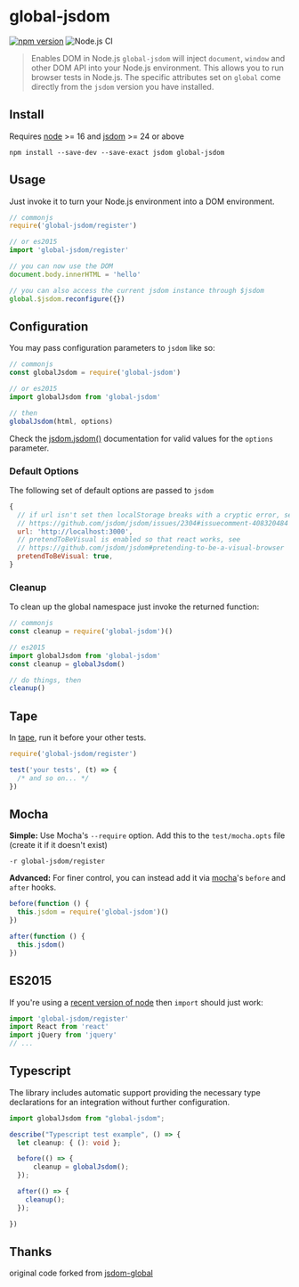 # global-jsdom
[![npm version](http://img.shields.io/npm/v/global-jsdom.svg?style=flat-square)](https://www.npmjs.com/package/global-jsdom)
![Node.js CI](https://github.com/modosc/global-jsdom/workflows/Node.js%20CI/badge.svg?branch=main)

> Enables DOM in Node.js
`global-jsdom` will inject `document`, `window` and other DOM API into your Node.js environment. This allows you to run browser tests in Node.js. The specific attributes set on `global` come directly from the `jsdom` version you have installed.
## Install

Requires [node][] >= 16 and [jsdom][] >= 24 or above

```
npm install --save-dev --save-exact jsdom global-jsdom
```
[node]: https://github.com/nodejs/node
[jsdom]: https://github.com/tmpvar/jsdom

## Usage

Just invoke it to turn your Node.js environment into a DOM environment.

```js
// commonjs
require('global-jsdom/register')

// or es2015
import 'global-jsdom/register'

// you can now use the DOM
document.body.innerHTML = 'hello'

// you can also access the current jsdom instance through $jsdom
global.$jsdom.reconfigure({})
```

## Configuration
You may pass configuration parameters to `jsdom` like so:
```js
// commonjs
const globalJsdom = require('global-jsdom')

// or es2015
import globalJsdom from 'global-jsdom'

// then
globalJsdom(html, options)
```
Check the [jsdom.jsdom()][] documentation for valid values for the `options`
parameter.

### Default Options
The following set of default options are passed to `jsdom`
```js
{
  // if url isn't set then localStorage breaks with a cryptic error, see
  // https://github.com/jsdom/jsdom/issues/2304#issuecomment-408320484
  url: 'http://localhost:3000',
  // pretendToBeVisual is enabled so that react works, see
  // https://github.com/jsdom/jsdom#pretending-to-be-a-visual-browser
  pretendToBeVisual: true,
}
```
### Cleanup
To clean up the global namespace just invoke the returned function:
```js
// commonjs
const cleanup = require('global-jsdom')()

// es2015
import globalJsdom from 'global-jsdom'
const cleanup = globalJsdom()

// do things, then
cleanup()
```

## Tape

In [tape][], run it before your other tests.

```js
require('global-jsdom/register')

test('your tests', (t) => {
  /* and so on... */
})
```

## Mocha

__Simple:__ Use Mocha's `--require` option. Add this to the `test/mocha.opts` file (create it if it doesn't exist)

```
-r global-jsdom/register
```

__Advanced:__ For finer control, you can instead add it via [mocha]'s `before` and `after` hooks.

```js
before(function () {
  this.jsdom = require('global-jsdom')()
})

after(function () {
  this.jsdom()
})
```

[tape]: https://github.com/substack/tape
[mocha]: https://mochajs.org/
[jsdom.jsdom()]: https://github.com/tmpvar/jsdom/#for-the-hardcore-jsdomjsdom

## ES2015

If you're using a [recent version of
node](https://nodejs.org/api/esm.html#esm_conditional_exports) then `import` should
just work:


```js
import 'global-jsdom/register'
import React from 'react'
import jQuery from 'jquery'
// ...
```

## Typescript

The library includes automatic support providing the necessary type declarations for an integration without further configuration.

```ts
import globalJsdom from "global-jsdom";

describe("Typescript test example", () => {
  let cleanup: { (): void };

  before(() => {
      cleanup = globalJsdom();
  });

  after(() => {
    cleanup();
  });

})
```

## Thanks

original code forked from [jsdom-global](https://github.com/rstacruz/jsdom-global)
